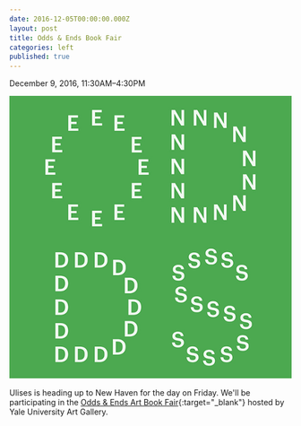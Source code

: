 ```yaml
---
date: 2016-12-05T00:00:00.000Z
layout: post
title: Odds & Ends Book Fair
categories: left
published: true
---
```


December 9, 2016, 11:30AM–4:30PM

![odds and ends bookfair logo](assets/img/odds_ends_2016.jpg)

Ulises is heading up to New Haven for the day on Friday. We'll be participating in the [Odds & Ends Art Book Fair](http://artgallery.yale.edu/calendar/events/book-fair-odds-and-ends-art-booksbook-arts-today){:target="_blank"} hosted by Yale University Art Gallery.

